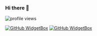 ### Hi there 👋

![profile views](https://komarev.com/ghpvc/?username=iProB1&style=flat-square)

[![GitHub WidgetBox](https://github-widgetbox.vercel.app/api/profile?username=iprob1&data=followers,repositories,stars)](https://github.com/Jurredr/github-widgetbox)
[![GitHub WidgetBox](https://github-widgetbox.vercel.app/api/skills?names=cpp,lua)](https://github.com/Jurredr/github-widgetbox)
